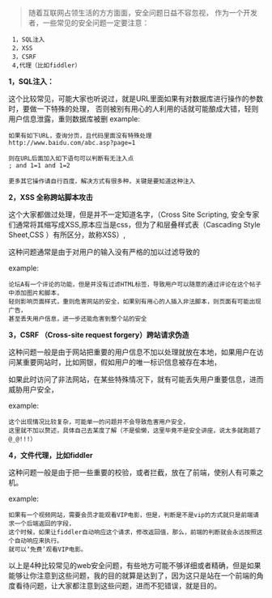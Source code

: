 > 随着互联网占领生活的方方面面，安全问题日益不容忽视，
作为一个开发者，一些常见的安全问题一定要注意：

     1，SQL注入
     2，XSS
     3，CSRF
     4,代理（比如fiddler）

**1，SQL注入：**

这个比较常见，可能大家也听说过，就是URL里面如果有对数据库进行操作的参数时，要做一下特殊的处理，
否则被别有用心的人利用的话就可能酿成大错，轻则用户信息泄露，重则数据库被删
example:

    如果有如下URL，查询分页，且代码里面没有特殊处理
    http://www.baidu.com/abc.asp?page=1

    则在URL后面加入如下语句可以判断有无注入点
    ; and 1=1 and 1=2

    更多其它操作请自行百度，解决方式有很多种，关键是要知道这种注入

**2，XSS 全称跨站脚本攻击**

这个大家都做过处理，但是并不一定知道名字，（Cross Site Scripting, 安全专家们通常将其缩写成XSS,原本应当是css，但为了和层叠样式表（Cascading Style Sheet,CSS ）有所区分，故称XSS）,

这种问题通常是由于对用户的输入没有严格的加以过滤导致的

example:

    论坛A有一个评论的功能，但是并没有过滤HTML标签，导致用户可以随意的通过评论在这个帖子中添加图片和脚本，
    轻则影响页面样式，重则危害网站的安全，如果别有用心的人插入非法脚本，则页面有可能出现广告，
    甚至丢失用户信息，进一步还能危害到整个站的安全

**3，CSRF （Cross-site request forgery）跨站请求伪造**

这种问题一般是由于网站把重要的用户信息不加以处理就放在本地，如果用户在访问某重要网站时，比如网银，假如用户的唯一标识信息被存在本地，

如果此时访问了非法网站，在某些特殊情况下，就有可能丢失用户重要信息，进而威胁用户安全，

example:

    这个出现情况比较复杂，可能单一的问题并不会导致危害用户安全，
    这里就不加以赘述，具体自己去某度了解（不是偷懒，这里毕竟不是安全讲座，说太多就跑题了 @_@!!!）

**4，文件代理，比如fiddler**

这种问题一般是由于把一些重要的校验，或者拦截，放在了前端，使别人有可乘之机。

example:

    如果有一个视频网站，需要会员才能观看VIP电影，但是，判断是不是vip的方式就只是前端请求一个后端返回的字段，
    这个时候，如果让fiddler自动响应这个请求，修改返回值，那么，前端的判断就会永远按照这个自动响应来执行。
    就可以‘免费’观看VIP电影。

以上是4种比较常见的web安全问题，有些地方可能不够详细或者精确，但是如果能够让你注意到这些问题，我的目的就算是达到了，因为这只是站在一个前端的角度看待问题，让大家都注意到这些问题，进而不犯错误，就是目的。
